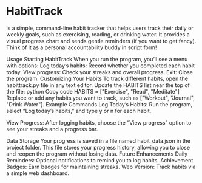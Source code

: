 # HabitTrack
is a simple, command-line habit tracker that helps users track their daily or weekly goals, such as exercising, reading, or drinking water. It provides a visual progress chart and sends gentle reminders (if you want to get fancy). Think of it as a personal accountability buddy in script form!


Usage
Starting HabitTrack
When you run the program, you’ll see a menu with options:
Log today’s habits: Record whether you completed each habit today.
View progress: Check your streaks and overall progress.
Exit: Close the program.
Customizing Your Habits
To track different habits, open the habittrack.py file in any text editor.
Update the HABITS list near the top of the file:
python
Copy code
HABITS = ["Exercise", "Read", "Meditate"]
Replace or add any habits you want to track, such as ["Workout", "Journal", "Drink Water"].
Example Commands
Log Today’s Habits: Run the program, select “Log today’s habits,” and type y or n for each habit.

View Progress: After logging habits, choose the “View progress” option to see your streaks and a progress bar.

Data Storage
Your progress is saved in a file named habit_data.json in the project folder.
This file stores your progress history, allowing you to close and reopen the program without losing data.
Future Enhancements
Daily Reminders: Optional notifications to remind you to log habits.
Achievement Badges: Earn badges for maintaining streaks.
Web Version: Track habits via a simple web dashboard.

